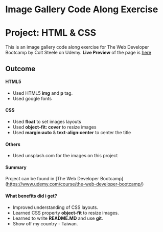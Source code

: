 # Image Gallery Code Along Exercise 
# Project: HTML & CSS 
This is an image gallery code along exercise for The Web Developer Bootcamp by Colt Steele on Udemy.
**Live Preview** of the page is [here](https://rb.gy/ocg105)
## Outcome
#### HTML5
* Used HTML5 **img** and **p** tag.
* Used google fonts 
#### CSS
* Used **float** to set images layouts
* Used **object-fit: cover** to resize images
* Used **margin:auto** & **text-align:center** to center the title


#### Others
* Used unsplash.com for the images on this project

#### Summary

Project can be found in [The Web Developer Bootcamp]
(https://www.udemy.com/course/the-web-developer-bootcamp/)

#### What benefits did i get?

* Improved understanding of CSS layouts.
* Learned CSS property **object-fit** to resize images.
* Learned to write **README.MD** and use **git**. 
* Show off my country - Taiwan. 